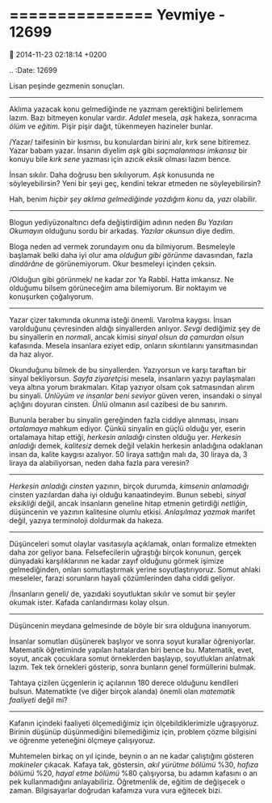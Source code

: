 ===============
Yevmiye - 12699
===============

:date: 2014-11-23 02:18:14 +0200

.. :Date:   12699

Lisan peşinde gezmenin sonuçları.

--------------

Aklıma yazacak konu gelmediğinde ne yazmam gerektiğini belirlemem lazım.
Bazı bitmeyen konular vardır. *Adalet* mesela, *aşk* hakeza, sonracıma
*ölüm* ve *eğitim.* Pişir pişir dağıt, tükenmeyen hazineler bunlar.

/Yazar/ taifesinin bir kısmısı, bu konulardan birini alır, kırk sene
bitiremez. Yazar babam yazar. İnsanın diyelim *aşk* gibi *saçmalanması
imkansız* bir konuyu bile *kırk sene* yazması için azıcık *eksik* olması
lazım bence.

İnsan sıkılır. Daha doğrusu ben sıkılıyorum. *Aşk* konusunda ne
söyleyebilirsin? Yeni bir şeyi geç, kendini tekrar etmeden ne
söyleyebilirsin?

Hah, benim *hiçbir şey aklıma gelmediğinde yazdığım konu* da, *yazı*
olabilir.

--------------

Blogun yediyüzonaltıncı defa değiştirdiğim adının neden *Bu Yazıları
Okumayın* olduğunu sordu bir arkadaş. *Yazılar okunsun* diye dedim.

Bloga neden ad vermek zorundayım onu da bilmiyorum. Besmeleyle başlamak
belki daha iyi olur ama *olduğun gibi görünme* davasından, fazla
*dindârâne* de görünemiyorum. Okur besmeleyi içinden çeksin.

/Olduğun gibi görünmek/ ne kadar zor Ya Rabbî. Hatta imkansız. Ne
olduğumu bilsem görüneceğim ama bilemiyorum. Bir noktayım ve konuşurken
çoğalıyorum.

--------------

Yazar çizer takımında okunma isteği önemli. Varolma kaygısı. İnsan
varolduğunu çevresinden aldığı sinyallerden anlıyor. *Sevgi* dediğimiz
şey de bu sinyallerin en *normali*, ancak kimisi *sinyal olsun da
çamurdan olsun* kafasında. Mesela insanlara eziyet edip, onların
sıkıntılarını yansıtmasından da haz alıyor.

Okunduğunu bilmek de bu sinyallerden. Yazıyorsun ve karşı taraftan bir
sinyal bekliyorsun. *Sayfa ziyaretçisi* mesela, insanların yazıyı
paylaşmaları veya altına yorum bırakmaları. Kitap yazıyor olsam çok
satmasından alırım bu sinyali. *Ünlüyüm ve insanlar beni seviyor* güven
veren, insandaki o sinyal açlığını doyuran cinsten. *Ünlü* olmanın asıl
cazibesi de bu sanırım.

Bununla beraber bu sinyalin gereğinden fazla ciddiye alınması, insanı
*ortalamaya* mahkum ediyor. Çünkü sinyalin en güçlü olduğu yer, eserin
ortalamaya hitap ettiği, *herkesin anladığı* cinsten olduğu yer.
*Herkesin anladığı* demek, *kalitesiz* demek değil velakin herkesin
anladığına odaklanan insan da, kalite kaygısı azalıyor. 50 liraya
sattığın malı da, 30 liraya da, 3 liraya da alabiliyorsan, neden daha
fazla para veresin?

--------------

*Herkesin anladığı cinsten* yazının, birçok durumda, *kimsenin
anlamadığı* cinsten yazılardan daha iyi olduğu kanaatindeyim. Bunun
sebebi, *sinyal eksikliği* değil, ancak insanların geneline hitap
etmenin getirdiği *netliğin*, düşüncenin ve yazının kalitesine olumlu
etkisi. *Anlaşılmaz yazmak* marifet değil, yazıya terminoloji doldurmak
da hakeza.

--------------

Düşünceleri somut olaylar vasıtasıyla açıklamak, onları formalize
etmekten daha zor geliyor bana. Felsefecilerin uğraştığı birçok konunun,
gerçek dünyadaki karşılıklarının ne kadar zayıf olduğunu görmek işimize
gelmediğinden, onları somutlaştırmak yerine soyutlaştırıyoruz. Somut
ahlaki meseleler, farazi sorunların hayali çözümlerinden daha ciddi
geliyor.

/İnsanların geneli/ de, yazıdaki soyutluktan sıkılır ve somut bir şeyler
okumak ister. Kafada canlandırması kolay olsun.

--------------

Düşüncenin meydana gelmesinde de böyle bir sıra olduğuna inanıyorum.

İnsanlar somutları düşünerek başlıyor ve sonra soyut kurallar
öğreniyorlar. Matematik öğretiminde yapılan hatalardan biri bence bu.
Matematik, evet, soyut, ancak çocuklara somut örneklerden başlayıp,
soyutlukları anlatmak lazım. Tek tek örnekleri gösterip, sonra bunların
genel formüllerini bulmak.

Tahtaya çizilen üçgenlerin iç açılarının 180 derece olduğunu kendileri
bulsun. Matematikte (ve diğer birçok alanda) önemli olan *matematik
faaliyeti* değil mi?

--------------

Kafanın içindeki faaliyeti ölçemediğimiz için ölçebildiklerimizle
uğraşıyoruz. Birinin düşünüp düşünmediğini bilemediğimiz için, problem
çözme bilgisini ve öğrenme yeteneğini ölçmeye çalışıyoruz.

Muhtemelen birkaç on yıl içinde, beynin o an ne kadar çalıştığını
gösteren *makineler* çıkacak. Kafaya tak, göstersin, *akıl yürütme
bölümü* %30, *hafıza bölümü* %20, *hayal etme bölümü* %80 çalışıyorsa,
bu adamın kafasını o an pek kullanmadığını anlayabiliriz. Öğretmenlik
de, eğitim de değişecek o zaman. Bilgisayarlar doğrudan kafamıza vura
vura eğitecek bizi.
